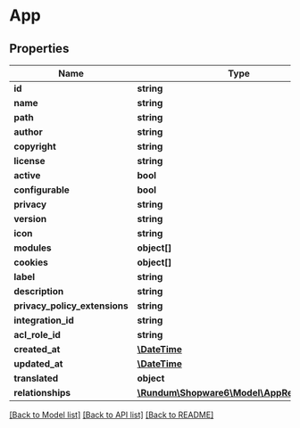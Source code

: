 # App

## Properties
Name | Type | Description | Notes
------------ | ------------- | ------------- | -------------
**id** | **string** |  | [optional] 
**name** | **string** |  | 
**path** | **string** |  | 
**author** | **string** |  | [optional] 
**copyright** | **string** |  | [optional] 
**license** | **string** |  | [optional] 
**active** | **bool** |  | 
**configurable** | **bool** |  | 
**privacy** | **string** |  | [optional] 
**version** | **string** |  | 
**icon** | **string** |  | [optional] 
**modules** | **object[]** |  | [optional] 
**cookies** | **object[]** |  | [optional] 
**label** | **string** |  | 
**description** | **string** |  | [optional] 
**privacy_policy_extensions** | **string** |  | [optional] 
**integration_id** | **string** |  | 
**acl_role_id** | **string** |  | 
**created_at** | [**\DateTime**](\DateTime.md) |  | 
**updated_at** | [**\DateTime**](\DateTime.md) |  | [optional] 
**translated** | **object** |  | [optional] 
**relationships** | [**\Rundum\Shopware6\Model\AppRelationships**](AppRelationships.md) |  | [optional] 

[[Back to Model list]](../../README.md#documentation-for-models) [[Back to API list]](../../README.md#documentation-for-api-endpoints) [[Back to README]](../../README.md)

